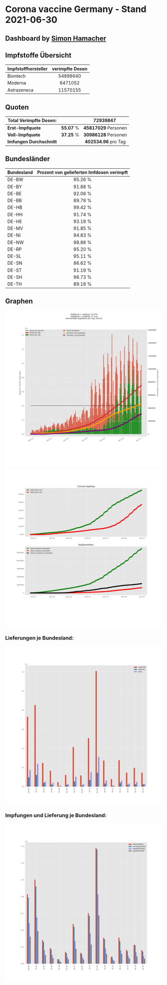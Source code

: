# Corona vaccine Germany - Stand 2021-06-30
## Dashboard by [Simon Hamacher](https://www.shamacher.eu)
## Impfstoffe Übersicht
**Impfstoffhersteller** | **verimpfte Dosen**
-------- | :--------:
Biontech | 54898640
Moderna | 6471052
Astrazeneca | 11570155


## Quoten
**Total Verimpfte Dosen:** | |72939847&nbsp;
-------- | :--------:| :--------:
**Erst-Impfquote** | **55.07** %| **45817029** Personen
**Voll-Impfquote** | **37.25** %| **30986128** Personen
**Imfungen Durchschnitt** | |**402534.96** pro Tag 
## Bundesländer
**Bundesland** | **Prozent von gelieferten Imfdosen verimpft**
-------- | :--------:
DE-BW | 95.26 %
DE-BY | 91.88 %
DE-BE | 92.08 %
DE-BB | 89.78 %
DE-HB | 99.42 %
DE-HH | 91.74 %
DE-HE | 93.18 %
DE-MV | 91.85 %
DE-NI | 94.83 %
DE-NW | 98.88 %
DE-RP | 95.20 %
DE-SL | 95.11 %
DE-SN | 86.62 %
DE-ST | 91.19 %
DE-SH | 96.73 %
DE-TH | 89.18 %
## Graphen
<img src="Impfungen-Corona-01.jpg" alt="Impf Übersicht" title="Impf Übersicht" />
<img src="Impfungen-Corona-02.jpg" alt="Impfquote" title="Impf Übersicht" />

### Lieferungen je Bundesland:
<img src="Impfungen-Corona-04.jpg" alt="Impfungen in den Bundesländern" title="Impfungen in den Bundesländern" />

### Impfungen und Lieferung je Bundesland:
<img src="Impfungen-Corona-05.jpg" alt="Impfungen in den Bundesländern" title="Impfungen in den Bundesländern" />

